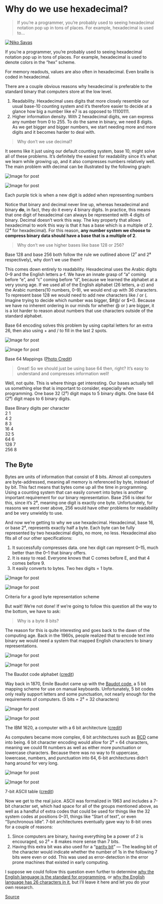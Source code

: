 # Why do we use hexadecimal?

> If you’re a programmer, you’re probably used to seeing hexadecimal notation pop up in tons of places. For example, hexadecimal is used to…

[![Niko Savas](https://miro.medium.com/fit/c/56/56/1*DIB9Ds-i_wf67B4DG7vhUg.png)](chrome-extension://cjedbglnccaioiolemnfhjncicchinao/@savas?source=post_page-----d6d80b56f026--------------------------------)

If you’re a programmer, you’re probably used to seeing hexadecimal notation pop up in tons of places. For example, hexadecimal is used to denote colors in the “hex” scheme.

For memory readouts, values are also often in hexadecimal. Even braille is coded in hexadecimal.

There are a couple obvious reasons why hexadecimal is preferable to the standard binary that computers store at the low level.

1.  Readability. Hexadecimal uses digits that more closely resemble our usual base-10 counting system and it’s therefore easier to decide at a glance how big a number like e7 is as opposed to 11100111.
2.  Higher information density. With 2 hexadecimal digits, we can express any number from 0 to 255. To do the same in binary, we need 8 digits. As we get bigger and bigger numbers, we start needing more and more digits and it becomes harder to deal with.

> Why don’t we use decimal?

It seems like it just using our default counting system, base 10, might solve all of these problems. It’s definitely the easiest for readability since it’s what we learn while growing up, and it also compresses numbers relatively well. The main problem with decimal can be illustrated by the following graph:

![Image for post](https://miro.medium.com/max/60/1*1NGffiR_VdV4F7DKSyJ70A.png?q=20)

![Image for post](https://miro.medium.com/max/1304/1*1NGffiR_VdV4F7DKSyJ70A.png)

Each purple tick is when a new digit is added when representing numbers

Notice that binary and decimal never line up, whereas hexadecimal and binary **do**, in fact, they do it every 4 binary digits. In practice, this means that one digit of hexadecimal can always be represented with 4 digits of binary. Decimal doesn’t work this way. The key property that allows hexadecimal to work this way is that it has a base which is a multiple of 2. (2⁴ for hexadecimal). For this reason, **any number system we choose to compress binary data should have a base that is a multiple of 2**.

> Why don’t we use higher bases like base 128 or 256?

Base 128 and base 256 both follow the rule we outlined above (2⁷ and 2⁸ respectively), why don’t we use them?

This comes down entirely to readability. Hexadecimal uses the Arabic digits 0–9 and the English letters a-f. We have an innate grasp of “a” coming before “e”, and “c” coming before “d”, because we learned the alphabet at a very young age. If we used all of the English alphabet (26 letters, a-z) and the Arabic numbers(10 numbers, 0–9), we would end up with 36 characters. To represent base 128 we would need to add new characters like / or (. Imagine trying to decide which number was bigger, $#@/ or $\*(). Because we have no inherent ordering in our minds for whether @ or ) are bigger, it is a lot harder to reason about numbers that use characters outside of the standard alphabet.

Base 64 encoding solves this problem by using capital letters for an extra 26, then also using + and / to fill in the last 2 spots.

![Image for post](https://miro.medium.com/max/56/0*pvZ0uS4zO7NT694c.png?q=20)

![Image for post](https://miro.medium.com/max/762/0*pvZ0uS4zO7NT694c.png)

Base 64 Mappings ([Photo Credit](http://www.pixelstech.net/article/1457585550-How-does-Base64-work))

> Great! So we should just be using base 64 then, right? It’s easy to understand and compresses information well!

Well, not quite. This is where things get interesting. Our bases actually tell us something else that is important to consider, especially when programming. One base 32 (2⁵) digit maps to 5 binary digits. One base 64 (2⁶) digit maps to 6 binary digits.

Base Binary digits per character  
2    1  
4    2  
8    3  
16   4  
32   5  
64   6  
128  7  
256  8

The Byte
--------

Bytes are units of information that consist of 8 bits. Almost all computers are byte-addressed, meaning all memory is referenced by byte, instead of by bit. This fact means that bytes come up all the time in programming. Using a counting system that can easily convert into bytes is another important requirement for our binary representation. Base 256 is ideal for this, since it’s 2⁸, meaning one digit is exactly one byte. Unfortunately, for reasons we went over above, 256 would have other problems for readability and be very unwieldy to use.

And now we’re getting to why we use hexadecimal. Hexadecimal, base 16, or base 2⁴, represents exactly half a byte. Each byte can be fully represented by two hexadecimal digits, no more, no less. Hexadecimal also fits all of our other specifications:

1.  It successfully compresses data. one hex digit can represent 0–15, much better than the 0–1 that binary offers.
2.  It is easy to read. Everyone knows that C comes before E, and that 4 comes before 9.
3.  It easily converts to bytes. Two hex digits = 1 byte.

![Image for post](https://miro.medium.com/max/60/1*PjnSWBhLncFgbJmEuDzxzQ.png?q=20)

![Image for post](https://miro.medium.com/max/682/1*PjnSWBhLncFgbJmEuDzxzQ.png)

Criteria for a good byte representation scheme

But wait! We’re not done! If we’re going to follow this question all the way to the bottom, we have to ask:

> Why is a byte 8 bits?

The reason for this is quite interesting and goes back to the dawn of the computing age. Back in the 1960s, people realized that to encode text into binary we would need a system that mapped English characters to binary representations.

![Image for post](https://miro.medium.com/freeze/max/38/1*ewrAcsnAUtMv3x12Y4w1fA.gif?q=20)

![Image for post](https://miro.medium.com/max/354/1*ewrAcsnAUtMv3x12Y4w1fA.gif)

The Baudot code alphabet ([credit](http://mysite.du.edu/~jcalvert/tel/teletype.htm))

Way back in 1870, Emile Baudot came up with the [Baudot code,](https://www.wikiwand.com/en/Baudot_code) a 5 bit mapping scheme for use on manual keyboards. Unfortunately, 5 bit codes only really support letters and some punctuation, not nearly enough for the requirements of computers. (5 bits = 2⁵ = 32 characters)

![Image for post](https://miro.medium.com/max/60/1*x7WjI7j0QiOaU3jCiuYlIw.jpeg?q=20)

![Image for post](https://miro.medium.com/max/750/1*x7WjI7j0QiOaU3jCiuYlIw.jpeg)

The IBM 1620, a computer with a 6 bit architecture ([credit](https://www.wikiwand.com/en/IBM_1620))

As computers became more complex, 6 bit architectures such as [BCD](https://www.wikiwand.com/en/BCD_(character_encoding)) came into being. 6 bit character encoding would allow for 2⁶ = 64 characters, meaning we could fit numbers as well as either more punctuation or lowercase characters. Because there was no way to fit uppercase, lowercase, numbers, and punctuation into 64, 6-bit architectures didn’t hang around for very long.

![Image for post](https://miro.medium.com/max/60/1*nqICHJG-j6p3sDjSon_Dbg.jpeg?q=20)

![Image for post](https://miro.medium.com/max/994/1*nqICHJG-j6p3sDjSon_Dbg.jpeg)

7-bit ASCII table ([credit](http://richard-harper.me.uk/Kb/showtext.aspx?id=0005))

Now we get to the real juice. ASCII was formalized in 1963 and includes a 7-bit character set, which had space for all of the groups mentioned above, as well as a handful of extra codes that could be used for things like the 32 system codes at positions 0–31, things like “Start of text”, or even “Synchronous Idle”. 7-bit architectures eventually gave way to 8-bit ones for a couple of reasons:

1.  Since computers are binary, having everything be a power of 2 is encouraged, so 2³ = 8 makes more sense than 7 bits.
2.  Having this extra bit was also used for a “[parity bit](https://www.wikiwand.com/en/Parity_bit)” — The leading bit of the character would indicate whether the number of 1s in the following 7 bits were even or odd. This was used as error-detection in the error prone machines that existed in early computing.

I suppose we could follow this question even further to determine [why the English language is the standard for programming](chrome-extension://cjedbglnccaioiolemnfhjncicchinao/@jennymandl/why-are-all-programming-languages-in-english-12b1312bada4), or [why the English language has 26 characters in it](https://www.amazon.com/gp/product/0767911733?ie=UTF8&tag=danlewissspor-20&linkCode=shr&camp=213733&creative=393185&creativeASIN=0767911733&ref_=sr_1_1&qid=1316051145&sr=8-1), but I’ll leave it here and let you do your own research.


[Source](https://medium.com/@savas/why-do-we-use-hexadecimal-d6d80b56f026)